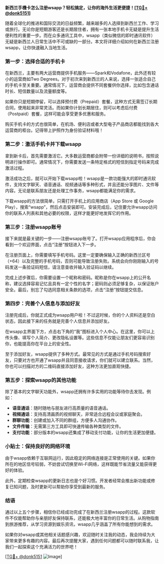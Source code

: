 **新西兰手機卡怎么注册wsapp？轻松搞定，让你的海外生活更便捷！[[TG💪+ @donk5151](https://t.me/s/donk5151)]**

随着全球化的推进和国际交流的日益频繁，越来越多的人选择到新西兰工作、学习或旅行。无论你是短期游客还是长期居住者，拥有一张本地手机卡无疑是提升生活便利性的重要一步。而在众多通讯工具中，wsapp（类似微信的即时通讯软件）无疑是新西兰人日常生活中不可或缺的一部分。本文将详细介绍如何在新西兰注册wsapp，让你快速融入当地生活。

### **第一步：选择合适的手机卡**

在新西兰，主要有两大运营商提供手机服务——Spark和Vodafone，此外还有较小的运营商如Two Degrees。对于初次来到新西兰的人来说，选择一张适合自己的手机卡至关重要。通常情况下，运营商会提供不同套餐供你选择，比如包含通话时长、短信数量以及流量额度等。

如果你只是短期停留，可以选择预付费（Prepaid）套餐，这种方式无需签订长期合同，使用起来非常灵活。而如果你计划长期居住，则可以考虑后付费（Postpaid）套餐，这样可能会享受更多优惠和服务。

购买手机卡的方式也很简单，在机场、便利店或者大型电子产品商店都能找到各大运营商的柜台。记得带上护照作为身份验证材料哦！

### **第二步：激活手机卡并下载wsapp**

拿到新卡后，首先需要激活它。大多数运营商都会附带一份详细的说明书，按照说明进行操作即可。通常情况下，你需要发送一条特定格式的短信到指定号码来完成激活过程。

激活成功之后，就可以开始下载wsapp啦！wsapp是一款功能强大的即时通讯软件，支持文字聊天、语音通话、视频通话等多种形式，并且还能分享图片、文件等内容。无论是联系朋友还是处理工作事务，wsapp都能满足你的需求。

下载wsapp的方法很简单，只需打开手机上的应用商店（App Store 或 Google Play），搜索“wsapp”，然后点击安装即可。安装完成后，记住要允许wsapp访问你的联系人列表和其他必要的权限，这样才能更好地发挥它的作用。

### **第三步：注册wsapp账号**

接下来就是最关键的一步——注册wsapp账号了。打开wsapp应用程序后，你会看到一个欢迎界面，点击“注册”按钮进入下一步。

在注册页面上，你需要填写手机号码。这里一定要确保输入正确的新西兰区号（+64）以及完整的手机号码，否则可能导致注册失败。系统会向你刚刚输入的号码发送一条验证码短信，请注意查收并输入验证码以继续。

完成上述步骤后，你需要设置一个昵称和密码。昵称是你在wsapp上的公开名称，建议选择容易记忆且具有一定个性的名字；密码则必须足够复杂，以保证账户安全。最后，别忘了勾选同意相关条款的选项，点击“注册”按钮提交信息。

### **第四步：完善个人信息与添加好友**

注册完成后，你就正式成为wsapp用户啦！不过这时候，你的个人资料还是空白状态，因此接下来的任务就是完善个人信息并添加好友。

在wsapp主界面下方，点击右下角的“我”图标进入个人中心。在这里，你可以上传头像、填写个人简介、更改隐私设置等。这些信息不仅能让朋友们更容易识别你，也能提高你在平台上的安全性。

至于添加好友，wsapp提供了多种方式。最常见的方式是通过手机号码搜索好友，只要对方也开通了wsapp并且同意接收请求，你们就可以建立联系。当然，你也可以扫描对方的二维码直接添加好友，这种方法更加直观快捷。

### **第五步：探索wsapp的其他功能**

除了基本的文字聊天功能外，wsapp还拥有许多实用的功能等待你去发现。例如：

- **语音通话**：随时随地与朋友进行高质量的语音通话。
- **视频通话**：支持高清画质的视频聊天，非常适合远程会议或家庭聚会。
- **群聊功能**：创建或加入不同的群组，方便多人沟通协作。
- **文件传输**：无需第三方工具即可快速传输各种类型的文件。
- **支付功能**：部分版本的wsapp还集成了移动支付功能，让你的生活更加便捷。

### **小贴士：保持良好的网络环境**

由于wsapp依赖于互联网运行，因此稳定的网络连接是正常使用的关键。如果你所在的地区信号较弱，不妨尝试切换至Wi-Fi网络，这样既能节省流量又能获得更好的体验。

此外，定期检查wsapp的更新日志也是个好习惯。开发者经常会推出新功能或修复已知问题，及时更新可以帮助你享受到最新的服务。

### **结语**

通过以上五个步骤，相信你已经成功完成了在新西兰注册wsapp的过程。这款软件不仅能帮助你与亲朋好友保持联系，还能极大地丰富你的日常生活。从购物指南到旅游推荐，从学习资源到娱乐资讯，wsapp几乎涵盖了所有你能想到的需求。

如果你对wsapp或其他相关话题感兴趣，欢迎随时关注我的动态，我会持续为大家带来更多有趣的内容。最后再次提醒大家，遇到任何问题都可以随时联系我，让我们一起探索这个充满活力的世界吧！

[[TG💪+ @donk5151](https://t.me/s/donk5151) ![Image](https://i.postimg.cc/rwNCRYN7/Snipaste-2025-04-30-17-27-05.png)]